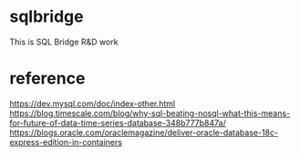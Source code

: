 # sqlbridge
This is SQL Bridge R&amp;D work

# reference
https://dev.mysql.com/doc/index-other.html
https://blog.timescale.com/blog/why-sql-beating-nosql-what-this-means-for-future-of-data-time-series-database-348b777b847a/
https://blogs.oracle.com/oraclemagazine/deliver-oracle-database-18c-express-edition-in-containers